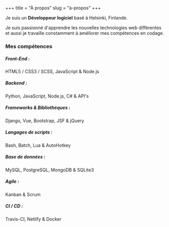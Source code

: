 +++
title = "À propos"
slug = "à-propos"
+++

Je suis un **Développeur logiciel** basé à Helsinki, Finlande.

Je suis passionné d'apprendre les nouvelles technologies web différentes et aussi je travaille constamment à améliorer mes compétences en codage.

### Mes compétences

##### Front-End :

HTML5 / CSS3 / SCSS, JavaScript & Node.js

##### Backend :

Python, JavaScript, Node.js, C# & API's

##### Frameworks & Bibliothèques :

Django, Vue, Bootstrap, JSF & jQuery

##### Langages de scripts :

Bash, Batch, Lua & AutoHotkey

##### Base de données :

MySQL, PostgreSQL, MongoDB & SQLite3

##### Agile :

Kanban & Scrum

##### CI / CD :

Travis-CI, Netlify & Docker
